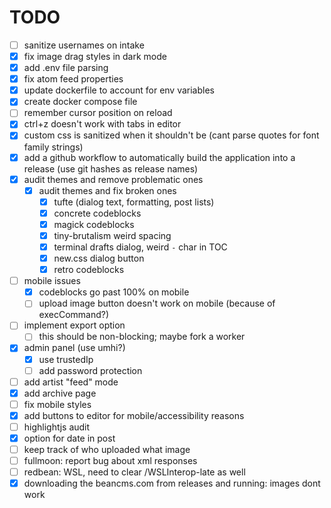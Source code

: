 # TODO

- [ ] sanitize usernames on intake
- [x] fix image drag styles in dark mode
- [x] add .env file parsing
- [x] fix atom feed properties
- [x] update dockerfile to account for env variables
- [x] create docker compose file
- [ ] remember cursor position on reload
- [x] ctrl+z doesn't work with tabs in editor
- [x] custom css is sanitized when it shouldn't be (cant parse quotes for font family strings)
- [x] add a github workflow to automatically build the application into a release (use git hashes as release names)
- [x] audit themes and remove problematic ones
  - [x] audit themes and fix broken ones
    - [x] tufte (dialog text, formatting, post lists)
    - [x] concrete codeblocks
    - [x] magick codeblocks
    - [x] tiny-brutalism weird spacing
    - [x] terminal drafts dialog, weird `-` char in TOC
    - [x] new.css dialog button
    - [x] retro codeblocks
- [ ] mobile issues
  - [x] codeblocks go past 100% on mobile
  - [ ] upload image button doesn't work on mobile (because of execCommand?)
- [ ] implement export option
  - [ ] this should be non-blocking; maybe fork a worker
- [x] admin panel (use umhi?)
  - [x] use trustedIp
  - [ ] add password protection
- [ ] add artist "feed" mode
- [x] add archive page
- [ ] fix mobile styles
- [x] add buttons to editor for mobile/accessibility reasons
- [ ] highlightjs audit
- [x] option for date in post
- [ ] keep track of who uploaded what image
- [ ] fullmoon: report bug about xml responses
- [ ] redbean: WSL, need to clear /WSLInterop-late as well 
- [x] downloading the beancms.com from releases and running: images dont work
